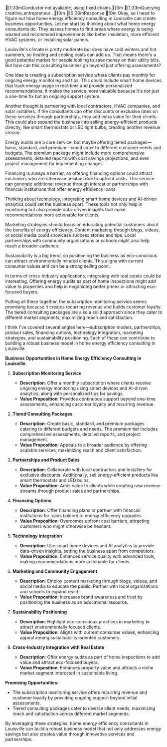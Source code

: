 [1;33mConductor not available, using fixed chains.[0m
[1;33mQuerying creative_entrepreneur...[0m
[0;36mResponse:[0m
<think>
Okay, so I need to figure out how home energy efficiency consulting in Louisville can create business opportunities. Let me start by thinking about what home energy consultants do. They assess homes to find areas where energy is being wasted and recommend improvements like better insulation, more efficient HVAC systems, or installing solar panels.

Louisville's climate is pretty moderate but does have cold winters and hot summers, so heating and cooling costs can add up. That means there's a good potential market for people looking to save money on their utility bills. But how can this consulting business go beyond just offering assessments?

One idea is creating a subscription service where clients pay monthly for ongoing energy monitoring and tips. This could include smart home devices that track energy usage in real-time and provide personalized recommendations. It makes the service more valuable because it's not just a one-time fix but an ongoing support system.

Another thought is partnering with local contractors, HVAC companies, and solar installers. If the consultants can offer discounts or exclusive rates on these services through partnerships, they add extra value for their clients. This could also expand the business into selling energy-efficient products directly, like smart thermostats or LED light bulbs, creating another revenue stream.

Energy audits are a core service, but maybe offering tiered packages—basic, standard, and premium—could cater to different customer needs and budgets. The premium package might include more comprehensive assessments, detailed reports with cost savings projections, and even project management for implementing changes.

Financing is always a barrier, so offering financing options could attract customers who are otherwise hesitant due to upfront costs. This service can generate additional revenue through interest or partnerships with financial institutions that offer energy efficiency loans.

Thinking about technology, integrating smart home devices and AI-driven analytics could set the business apart. These tools not only help in monitoring but also provide data-driven insights that make recommendations more actionable for clients.

Marketing strategies should focus on educating potential customers about the benefits of energy efficiency. Content marketing through blogs, videos, or social media could showcase success stories and tips. Local partnerships with community organizations or schools might also help reach a broader audience.

Sustainability is a big trend, so positioning the business as eco-conscious can attract environmentally minded clients. This aligns with current consumer values and can be a strong selling point.

In terms of cross-industry applications, integrating with real estate could be interesting. Offering energy audits as part of home inspections might add value to properties and help in negotiating better prices or attracting eco-focused buyers.

Putting all these together, the subscription monitoring service seems promising because it creates recurring revenue and builds customer loyalty. The tiered consulting packages are also a solid approach since they cater to different market segments, maximizing reach and satisfaction.

I think I've covered several angles here—subscription models, partnerships, product sales, financing options, technology integration, marketing strategies, and sustainability positioning. Each of these can contribute to building a robust business model in home energy efficiency consulting in Louisville.
</think>

**Business Opportunities in Home Energy Efficiency Consulting in Louisville**

1. **Subscription Monitoring Service**
   - **Description**: Offer a monthly subscription where clients receive ongoing energy monitoring using smart devices and AI-driven analytics, along with personalized tips for savings.
   - **Value Proposition**: Provides continuous support beyond one-time assessments, enhancing customer loyalty and recurring revenue.

2. **Tiered Consulting Packages**
   - **Description**: Create basic, standard, and premium packages catering to different budgets and needs. The premium tier includes comprehensive assessments, detailed reports, and project management.
   - **Value Proposition**: Appeals to a broader audience by offering scalable services, maximizing reach and client satisfaction.

3. **Partnerships and Product Sales**
   - **Description**: Collaborate with local contractors and installers for exclusive discounts. Additionally, sell energy-efficient products like smart thermostats and LED bulbs.
   - **Value Proposition**: Adds value to clients while creating new revenue streams through product sales and partnerships.

4. **Financing Options**
   - **Description**: Offer financing plans or partner with financial institutions for loans tailored to energy efficiency upgrades.
   - **Value Proposition**: Overcomes upfront cost barriers, attracting customers who might otherwise be hesitant.

5. **Technology Integration**
   - **Description**: Use smart home devices and AI analytics to provide data-driven insights, setting the business apart from competitors.
   - **Value Proposition**: Enhances service quality with advanced tools, making recommendations more actionable for clients.

6. **Marketing and Community Engagement**
   - **Description**: Employ content marketing through blogs, videos, and social media to educate the public. Partner with local organizations and schools to expand reach.
   - **Value Proposition**: Increases brand awareness and trust by positioning the business as an educational resource.

7. **Sustainability Positioning**
   - **Description**: Highlight eco-conscious practices in marketing to attract environmentally focused clients.
   - **Value Proposition**: Aligns with current consumer values, enhancing appeal among sustainability-oriented customers.

8. **Cross-Industry Integration with Real Estate**
   - **Description**: Offer energy audits as part of home inspections to add value and attract eco-focused buyers.
   - **Value Proposition**: Enhances property value and attracts a niche market segment interested in sustainable living.

**Promising Opportunities:**

- The subscription monitoring service offers recurring revenue and customer loyalty by providing ongoing support beyond initial assessments.
- Tiered consulting packages cater to diverse client needs, maximizing reach and satisfaction across different market segments.

By leveraging these strategies, home energy efficiency consultants in Louisville can build a robust business model that not only addresses energy savings but also creates value through innovative services and partnerships.

